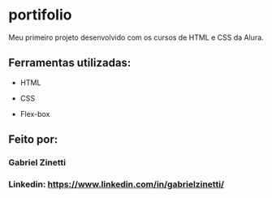 # portifolio
Meu primeiro projeto desenvolvido com os cursos de HTML e CSS da Alura. 

## Ferramentas utilizadas:

* HTML

* CSS

* Flex-box

## Feito por:

### Gabriel Zinetti

### Linkedin: https://www.linkedin.com/in/gabrielzinetti/

```

